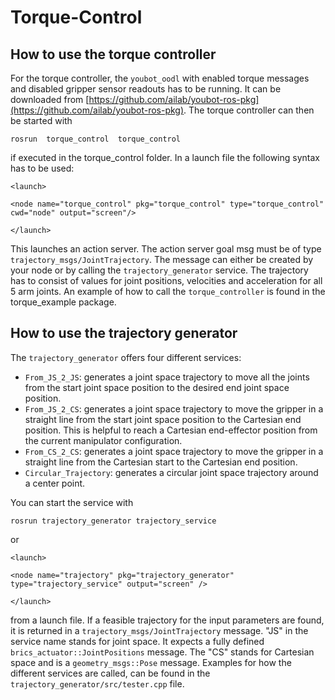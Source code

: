 Torque-Control
==============

How to use the torque controller
--------------

For the torque controller, the `youbot_oodl` with enabled torque messages and disabled gripper sensor readouts has to be running. 
It can be downloaded from [https://github.com/ailab/youbot-ros-pkg](https://github.com/ailab/youbot-ros-pkg). The torque controller can then be started with 

    rosrun  torque_control  torque_control

if executed in the torque_control folder. In a launch file the following syntax has to be used:

    <launch>
  
    <node name="torque_control" pkg="torque_control" type="torque_control" cwd="node" output="screen"/>
  
    </launch>

This launches an action server. The action server goal msg must be of type `trajectory_msgs/JointTrajectory`. The message can either 
be created by your node or by calling the `trajectory_generator` service. The trajectory has to consist of values for joint 
positions, velocities and acceleration for all 5 arm joints. An example of how to call the `torque_controller` is found in 
the torque_example package.

How to use the trajectory generator
--------------

The `trajectory_generator` offers four different services:

- `From_JS_2_JS`: generates a joint space trajectory to move all the joints from the start joint space position to the desired end joint space position.
- `From_JS_2_CS`: generates a joint space trajectory to move the gripper in a straight line from the start joint space position to the Cartesian end position. This is helpful to reach a Cartesian end-effector position from the current manipulator configuration.
- `From_CS_2_CS`: generates a joint space trajectory to move the gripper in a straight line from the Cartesian start to the Cartesian end position.
- `Circular_Trajectory`: generates a circular joint space trajectory around a center point.

You can start the service with

    rosrun trajectory_generator trajectory_service

or

    <launch>

    <node name="trajectory" pkg="trajectory_generator" type="trajectory_service" output="screen" />

    </launch>

from a launch file. If a feasible trajectory for the input parameters are found, it is returned in a `trajectory_msgs/JointTrajectory`
message. "JS" in the service name stands for joint space. It expects a fully defined `brics_actuator::JointPositions` message. 
The "CS" stands for Cartesian space and is a `geometry_msgs::Pose` message. Examples for how the different services are called,
can be found in the `trajectory_generator/src/tester.cpp` file.
